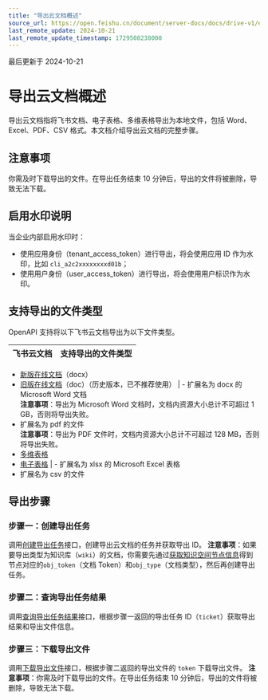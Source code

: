 ```yaml
---
title: "导出云文档概述"
source_url: https://open.feishu.cn/document/server-docs/docs/drive-v1/export_task/export-user-guide
last_remote_update: 2024-10-21
last_remote_update_timestamp: 1729508238000
---
```

最后更新于 2024-10-21

# 导出云文档概述

导出云文档指将飞书文档、电子表格、多维表格导出为本地文件，包括 Word、Excel、PDF、CSV 格式。本文档介绍导出云文档的完整步骤。

## 注意事项

你需及时下载导出的文件。在导出任务结束 10 分钟后，导出的文件将被删除，导致无法下载。

## 启用水印说明

当企业内部启用水印时：
- 使用应用身份（tenant_access_token）进行导出，将会使用应用 ID 作为水印，比如 `cli_a2c2xxxxxxxxd01b`；
- 使用用户身份（user_access_token）进行导出，将会使用用户标识作为水印。

## 支持导出的文件类型

OpenAPI 支持将以下飞书云文档导出为以下文件类型。

飞书云文档 | 支持导出的文件类型
--- | ---
-   [新版在线文档](https://open.feishu.cn/document/ukTMukTMukTM/uUDN04SN0QjL1QDN/document-docx/docx-overview)（docx）  
- [旧版在线文档](https://open.feishu.cn/document/ukTMukTMukTM/uUDN04SN0QjL1QDN/docs/upgraded-docs-access-guide/upgraded-docs-openapi-access-guide)（doc）（历史版本，已不推荐使用） | - 扩展名为 docx 的 Microsoft Word 文档  
**注意事项**：导出为 Microsoft Word 文档时，文档内资源大小总计不可超过 1 GB，否则将导出失败。  
- 扩展名为 pdf 的文件  
**注意事项**：导出为 PDF 文件时，文档内资源大小总计不可超过 128 MB，否则将导出失败。
- [多维表格](https://open.feishu.cn/document/ukTMukTMukTM/uUDN04SN0QjL1QDN/bitable-overview)  
- [电子表格](https://open.feishu.cn/document/ukTMukTMukTM/uATMzUjLwEzM14CMxMTN/overview) | - 扩展名为 xlsx 的 Microsoft Excel 表格  
- 扩展名为 csv 的文件

## 导出步骤

### 步骤一：创建导出任务

调用[创建导出任务](https://open.feishu.cn/document/uAjLw4CM/ukTMukTMukTM/reference/drive-v1/export_task/create)接口，创建导出云文档的任务并获取导出 ID。
**注意事项**：如果要导出类型为知识库（`wiki`）的文档，你需要先通过[获取知识空间节点信息](https://open.feishu.cn/document/ukTMukTMukTM/uUDN04SN0QjL1QDN/wiki-v2/space/get_node)得到节点对应的`obj_token`（文档 Token）和`obj_type`（文档类型），然后再创建导出任务。

### 步骤二：查询导出任务结果

调用[查询导出任务结果](https://open.feishu.cn/document/uAjLw4CM/ukTMukTMukTM/reference/drive-v1/export_task/get)接口，根据步骤一返回的导出任务 ID（`ticket`）获取导出结果和导出文件信息。

### 步骤三：下载导出文件

调用[下载导出文件](https://open.feishu.cn/document/uAjLw4CM/ukTMukTMukTM/reference/drive-v1/export_task/download)接口，根据步骤二返回的导出文件的 `token` 下载导出文件。
**注意事项**：你需及时下载导出的文件。在导出任务结束 10 分钟后，导出的文件将被删除，导致无法下载。
